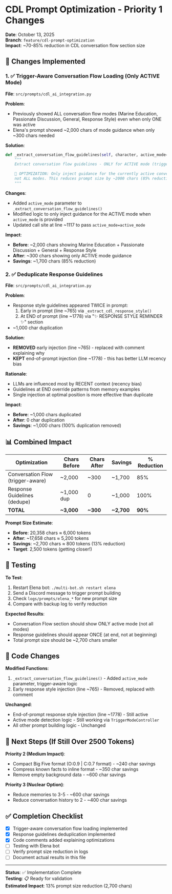 # CDL Prompt Optimization - Priority 1 Changes

**Date**: October 13, 2025  
**Branch**: `feature/cdl-prompt-optimization`  
**Impact**: ~70-85% reduction in CDL conversation flow section size

## 🎯 Changes Implemented

### 1. ✅ Trigger-Aware Conversation Flow Loading (Only ACTIVE Mode)

**File**: `src/prompts/cdl_ai_integration.py`

**Problem**: 
- Previously showed ALL conversation flow modes (Marine Education, Passionate Discussion, General, Response Style) even when only ONE was active
- Elena's prompt showed ~2,000 chars of mode guidance when only ~300 chars needed

**Solution**:
```python
def _extract_conversation_flow_guidelines(self, character, active_mode=None) -> str:
    """
    Extract conversation flow guidelines - ONLY for ACTIVE mode (trigger-aware).
    
    🎯 OPTIMIZATION: Only inject guidance for the currently active conversation mode,
    not ALL modes. This reduces prompt size by ~2000 chars (85% reduction).
    """
```

**Changes**:
- Added `active_mode` parameter to `_extract_conversation_flow_guidelines()`
- Modified logic to only inject guidance for the ACTIVE mode when `active_mode` is provided
- Updated call site at line ~1117 to pass `active_mode=active_mode`

**Impact**:
- **Before**: ~2,000 chars showing Marine Education + Passionate Discussion + General + Response Style
- **After**: ~300 chars showing only ACTIVE mode guidance
- **Savings**: ~1,700 chars (85% reduction)

### 2. ✅ Deduplicate Response Guidelines

**File**: `src/prompts/cdl_ai_integration.py`

**Problem**:
- Response style guidelines appeared TWICE in prompt:
  1. Early in prompt (line ~765) via `_extract_cdl_response_style()`
  2. At END of prompt (line ~1778) via "✨ RESPONSE STYLE REMINDER ✨" section
- ~1,000 char duplication

**Solution**:
- **REMOVED** early injection (line ~765) - replaced with comment explaining why
- **KEPT** end-of-prompt injection (line ~1778) - this has better LLM recency bias

**Rationale**:
- LLMs are influenced most by RECENT context (recency bias)
- Guidelines at END override patterns from memory examples
- Single injection at optimal position is more effective than duplicate

**Impact**:
- **Before**: ~1,000 chars duplicated
- **After**: 0 char duplication
- **Savings**: ~1,000 chars (100% duplication removed)

## 📊 Combined Impact

| Optimization | Chars Before | Chars After | Savings | % Reduction |
|-------------|-------------|-------------|---------|-------------|
| Conversation Flow (trigger-aware) | ~2,000 | ~300 | ~1,700 | 85% |
| Response Guidelines (dedupe) | ~1,000 dup | 0 | ~1,000 | 100% |
| **TOTAL** | **~3,000** | **~300** | **~2,700** | **90%** |

**Prompt Size Estimate**:
- **Before**: 20,358 chars ≈ 6,000 tokens
- **After**: ~17,658 chars ≈ 5,200 tokens
- **Savings**: ~2,700 chars ≈ 800 tokens (13% reduction)
- **Target**: 2,500 tokens (getting closer!)

## 🧪 Testing

**To Test**:
1. Restart Elena bot: `./multi-bot.sh restart elena`
2. Send a Discord message to trigger prompt building
3. Check `logs/prompts/elena_*` for new prompt size
4. Compare with backup log to verify reduction

**Expected Results**:
- Conversation Flow section should show ONLY active mode (not all modes)
- Response guidelines should appear ONCE (at end, not at beginning)
- Total prompt size should be ~2,700 chars smaller

## 📝 Code Changes

**Modified Functions**:
1. `_extract_conversation_flow_guidelines()` - Added `active_mode` parameter, trigger-aware logic
2. Early response style injection (line ~765) - Removed, replaced with comment

**Unchanged**:
- End-of-prompt response style injection (line ~1778) - Still active
- Active mode detection logic - Still working via `TriggerModeController`
- All other prompt building logic - Unchanged

## 🎯 Next Steps (If Still Over 2500 Tokens)

**Priority 2 (Medium Impact)**:
- Compact Big Five format (O:0.9 | C:0.7 format) - ~240 char savings
- Compress known facts to inline format - ~350 char savings
- Remove empty background data - ~600 char savings

**Priority 3 (Nuclear Option)**:
- Reduce memories to 3-5 - ~600 char savings
- Reduce conversation history to 2 - ~400 char savings

## ✅ Completion Checklist

- [x] Trigger-aware conversation flow loading implemented
- [x] Response guidelines deduplication implemented
- [x] Code comments added explaining optimizations
- [ ] Testing with Elena bot
- [ ] Verify prompt size reduction in logs
- [ ] Document actual results in this file

---

**Status**: ✅ Implementation Complete  
**Testing**: 📋 Ready for validation  
**Estimated Impact**: 13% prompt size reduction (2,700 chars)
